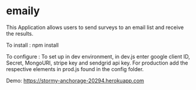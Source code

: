 # emaily
This Application allows users to send surveys to an email list and receive the results.

To install : npm install

To configure : To set up in dev environment, in dev.js enter google client ID, Secret, MongoURI, stripe key and sendgrid api key. For production add the respective elements in prod.js found in the config folder.

Demo: https://stormy-anchorage-20294.herokuapp.com

